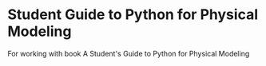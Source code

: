 # Student Guide to Python for Physical Modeling
For working with book A Student's Guide to Python for Physical Modeling 
